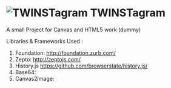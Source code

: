![TWINSTagram](https://raw.github.com/as-abhinav/twinstagram/master/public/images/logo.png) TWINSTagram
===========

A small Project for Canvas and HTML5 work (dummy)






Libraries & Frameworks Used :
1. Foundation: http://foundation.zurb.com/
2. Zepto: http://zeptojs.com/
3. History.js https://github.com/browserstate/history.js/
4. Base64: 
5. Canvas2Image:
